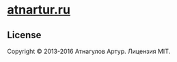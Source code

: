 # [atnartur.ru](http://atnartur.ru)

## License
Copyright &copy; 2013-2016 Атнагулов Артур. Лицензия MIT.